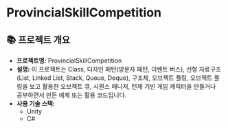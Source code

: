 # ProvincialSkillCompetition

## 📚 프로젝트 개요
- **프로젝트명:** ProvincialSkillCompetition
- **설명:** 이 프로젝트는 Class, 디자인 패턴(방문자 패턴, 이벤트 버스), 선형 자료구조(List, Linked List, Stack, Queue, Deque), 구조체, 오브젝트 풀링, 오브젝트 풀링을 보고 활용한 오브젝트 큐, 시퀀스 매니저, 턴제 기반 게임 캐릭터을 만들거나 공부하면서 만든 예제 또는 활용 코드입니다. 
- **사용 기술 스택:** 
  - Unity
  - C#
    
